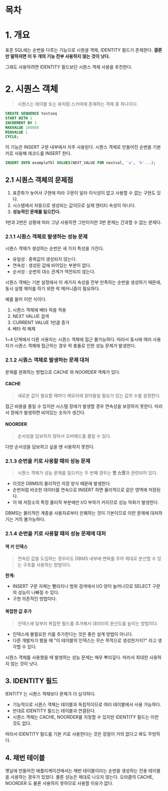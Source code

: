 # 목차

# 1. 개요

표준 SQL에는 순번을 다루는 기능으로 시퀀셜 객체, IDENTITY 필드가 존재한다.
**결론만 말하자면 이 두 개의 기능 전부 사용하지 않는 것이 낫다.**

그래도 사용하려면 IDENTITY 필드보단 시퀀스 객체 사용을 추천한다.

# 2. 시퀀스 객체

> 시퀀스는 테이블 또는 뷰처럼 스키마에 존재하는 객체 중 하나이다.

```sql
CREATE SEQUENCE testseq
START WITH 1
INCREMENT BY 1
MAXVALUE 100000
MINVALUE 1
CYCLE;
```

이 기능은 INSERT 구문 내부에서 자주 사용된다.
시퀀스 객체로 만들어진 순번을 기본 키로 사용해 레코드를 INSERT 한다.

```sql
INSERT INTO exampleTbl VALUES(NEXT_VALUE FOR nextval, 'a', 'b'...);
```

## 2.1 시퀀스 객체의 문제점

1. 표준화가 늦어서 구현에 따라 구문이 달라 이식성이 없고 사용할 수 없는 구현도 있다.
2. 시스템에서 자동으로 생성되는 값이므로 실제 엔티티 속성이 아니다.
3. **성능적인 문제를 일으킨다.**

1번과 2번은 상황에 따라 그냥 사용하면 그만이지만 3번 문제는 간과할 수 없는 문제다.

### 2.1.1 시퀀스 객체로 발생하는 성능 문제

시퀀스 객체가 생성하는 순번은 세 가지 특성을 가진다.

- 유일성 : 중복값이 생성되지 않는다.
- 연속성 : 생성된 값에 비어있는 부분이 없다.
- 순서성 : 순번의 대소 관계가 역전되지 않는다.

시퀀스 객체는 기본 설정에서 이 세가지 속성을 전부 만족하는 순번을 생성하기 때문에,
동시 실행 제어를 하기 위한 락 메커니즘이 필요하다.

예를 들어 이런 식이다.

1. 시퀀스 객체에 베타 락을 적용
2. NEXT VALUE 검색
3. CURRENT VALUE 1만큼 증가
4. 베타 락 해제

1~4 단계에서 다른 사용자는 시퀀스 객체에 접근 불가능하다.
따라서 동시에 여러 사용자가 시퀀스 객체에 접근하는 경우 락 충돌로 인한 성능 문제가 발생한다.

### 2.1.2 시퀀스 객체로 발생하는 문제 대처

문제를 완화하는 방법으로 _CACHE_ 와 _NOORDER_ 객체가 있다.

#### CACHE

> 새로운 값이 필요할 때마다 메모리에 읽어들일 필요가 있는 값의 수를 설정한다.

접근 비용을 줄일 수 있지만 시스템 장애가 발생할 경우 연속성을 보장하지 못한다.
따라서 장애가 발생하면 비어있는 숫자가 생긴다.

#### NOORDER

> 순서성을 담보하지 않아서 오버헤드를 줄일 수 있다.

다만 순서성을 담보하고 싶을 땐 사용하지 못한다.

### 2.1.3 순번을 키로 사용할 때의 성능 문제

> 시퀀스 객체가 성능 문제를 일으키는 두 번째 경우는 **핫 스팟**과 관련되어 있다.

- 이것은 DBMS의 물리적인 저장 방식 때문에 발생한다.
- 순번처럼 비슷한 데이터를 연속으로 INSERT 하면 물리적으로 같은 영역에 저장된다.
- 이 때 저장소의 특정 물리적 부분에만 I/O 부하가 커지므로 성능 악화가 발생한다.

DBMS는 물리적인 계층을 사용자로부터 은폐하는 것이 기본이므로 이런 문제에 대처하기는 거의 불가능하다.

### 2.1.4 순번을 키로 사용할 때의 성능 문제에 대처

#### 역 키 인덱스

> 연속된 값을 도입하는 경우라도 DBMS 내부에 변화를 주어 제대로 분산할 수 있는 구조를 사용하는 방법이다.

**한계:**

- INSERT 구문 자체는 빨라지나 범위 검색에서 I/O 양이 늘어나므로 SELECT 구문의 성능이 나빠질 수 있다.
- 구현 의존적인 방법이다.

#### 복잡한 값 추가

> 인덱스에 일부러 복잡한 필드를 추가해서 데이터의 분산도를 높이는 방법이다.

- 인덱스에 불필요한 키를 추가한다는 것은 좋은 설계 방법이 아니다.
- 다른 개발자가 봤을 때 "이 테이블의 인덱스는 무슨 목적으로 생성한거지?" 라고 생각할 수 있다.

시퀀스 객체를 사용했을 때 발생하는 성능 문제는 매우 뿌리깊다.
따라서 최대한 사용하지 않는 것이 낫다.


## 3. IDENTITY 필드

IENTITY 는 시퀀스 객체보다 문제가 더 심각하다.

- 기능적으로 시퀀스 객체는 테이블과 독립적이므로 여러 테이블에서 사용 가능하다.
- 반대로 IDENTITY 필드는 테이블과 연결된다.
- 시퀀스 객체는 CACHE, NOORDER를 지정할 수 있지만 IDENTITY 필드는 이런 것도 없다.

따라서 IDENTITY 필드를 기본 키로 사용한다는 것은 장점이 거의 없다고 봐도 무방하다.

## 4. 채번 테이블

옛날에 만들어진 애플리케이션에서는 채번 테이블이라는 순번을 생성하는 전용 테이블을 사용하는 경우가 있었다. 
물론 성능은 제대로 나오지 않는다. 오라클의 CACHE, NOORDER 도 물론 사용하지 못하므로 사용할 이유가 없다.

